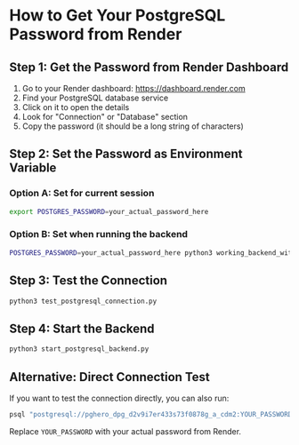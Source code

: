 # How to Get Your PostgreSQL Password from Render

## Step 1: Get the Password from Render Dashboard

1. Go to your Render dashboard: https://dashboard.render.com
2. Find your PostgreSQL database service
3. Click on it to open the details
4. Look for "Connection" or "Database" section
5. Copy the password (it should be a long string of characters)

## Step 2: Set the Password as Environment Variable

### Option A: Set for current session
```bash
export POSTGRES_PASSWORD=your_actual_password_here
```

### Option B: Set when running the backend
```bash
POSTGRES_PASSWORD=your_actual_password_here python3 working_backend_with_postgresql.py
```

## Step 3: Test the Connection

```bash
python3 test_postgresql_connection.py
```

## Step 4: Start the Backend

```bash
python3 start_postgresql_backend.py
```

## Alternative: Direct Connection Test

If you want to test the connection directly, you can also run:

```bash
psql "postgresql://pghero_dpg_d2v9i7er433s73f0878g_a_cdm2:YOUR_PASSWORD@dpg-d37pd8nfte5s73bfl1ug-a:5432/pghero_dpg_d2v9i7er433s73f0878g_a_cdm2"
```

Replace `YOUR_PASSWORD` with your actual password from Render.
